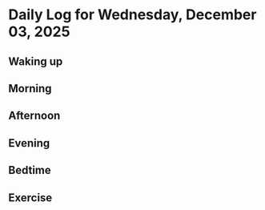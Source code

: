 # Daily Log for Wednesday, December 03, 2025

## Waking up

## Morning

## Afternoon

## Evening

## Bedtime

## Exercise
